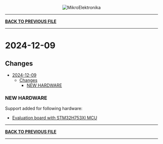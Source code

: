 <p align="center">
  <img src="http://www.mikroe.com/img/designs/beta/logo_small.png?raw=true" alt="MikroElektronika"/>
</p>

---

**[BACK TO PREVIOUS FILE](../changelog.md)**

---

# 2024-12-09

## Changes

- [2024-12-09](#2024-12-09)
  - [Changes](#changes)
    - [NEW HARDWARE](#new-hardware)

### NEW HARDWARE

Support added for following hardware:

+ [Evaluation board with STM32H753XI MCU](https://www.st.com/content/st_com/en/products/evaluation-tools/product-evaluation-tools/mcu-mpu-eval-tools/stm32-mcu-mpu-eval-tools/stm32-eval-boards/stm32h753i-eval.html)

---

**[BACK TO PREVIOUS FILE](../changelog.md)**

---

